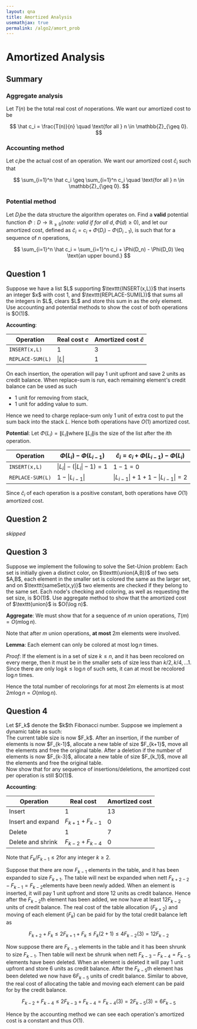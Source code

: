 ```yaml
---
layout: qna
title: Amortized Analysis
usemathjax: true
permalink: /algo2/amort_prob
---
```


# Amortized Analysis

## Summary

### Aggregate analysis

Let $T(n)$ be the total real cost of $n$​ operations. We want our amortized cost to be


$$
\hat c_i = \frac{T(n)}{n} \quad \text{for all } n \in \mathbb{Z}_{\geq 0}.
$$

### Accounting method

Let $c_i$​​ be the actual cost of an operation. We want our amortized cost $\hat c_i$​ such that


$$
\sum_{i=1}^n \hat c_i \geq \sum_{i=1}^n c_i \quad \text{for all } n \in \mathbb{Z}_{\geq 0}.
$$

### Potential method

Let $D_i$​ be the data structure the algorithm operates on. Find a **valid** potential function $\Phi : D \rightarrow \mathbb{R_{\geq 0}}$​ (*note: valid if for all* $d, \Phi(d) \geq 0$​), and let our amortized cost, defined as $\hat c_i = c_i + \Phi(D_i) - \Phi(D_{i-1})$​, is such that for a sequence of $n$​ operations,


$$
\sum_{i=1}^n \hat c_i = \sum_{i=1}^n c_i + \Phi(D_n) - \Phi(D_0) \leq \text{an upper bound.}
$$


## Question 1

<div class="question"> Suppose we have a list $L$ supporting $\texttt{INSERT(x,L)}$ that inserts an integer $x$ with cost 1, and $\texttt{REPLACE-SUM(L)}$ that sums all the integers in $L$, clears $L$ and store this sum in as the only element. Use accounting and potential methods to show the cost of both operations is $O(1)$.</div>

**Accounting**: 

| Operation        | Real cost $c$ | Amortized cost $\hat c$ |
| ---------------- | ------------- | ----------------------- |
| `INSERT(x,L)`    | 1             | 3                       |
| `REPLACE-SUM(L)` | $\|L\|$​       | 1                       |

On each insertion, the operation will pay 1 unit upfront and save 2 units as credit balance. When replace-sum is run, each remaining element's credit balance can be used as such

- 1 unit for removing from stack,
- 1 unit for adding value to sum.

Hence we need to charge replace-sum only 1 unit of extra cost to put the sum back into the stack $L$. Hence both operations have $O(1)$ amortized cost.

**Potential**: Let $\Phi(L_i) = \|L_i\|$​​​​ where $\|L_i\|$​​​​​ is the size of the list after the $i$​​th operation.

| Operation        | $\Phi(L_i) - \Phi(L_{i-1})$   | $\hat c_i = c_i + \Phi(L_{i-1}) - \Phi(L_i)$​​ |
| ---------------- | ----------------------------- | -------------------------------------------- |
| `INSERT(x,L)`    | $\|L_i\| - (\|L_i\| - 1) = 1$ | $1-1 = 0$                                    |
| `REPLACE-SUM(L)` | $1 - \|L_{i-1}\|$             | $\|L_{i-1}\| + 1 + 1 - \|L_{i-1}\| = 2$​      |

Since $\hat c_i$ of each operation is a positive constant, both operations have $O(1)$ amortized cost.

## Question 2

*skipped*

## Question 3

<div class="question"> Suppose we implement the following to solve the Set-Union problem: Each set is initially given a distinct color, on $\texttt{union(A,B)}$ of two sets $A,B$, each element in the smaller set is colored the same as the larger set, and on $\texttt{sameSet(x,y)}$ two elements are checked if they belong to the same set. Each node's checking and coloring, as well as requesting the set size, is $O(1)$. Use aggregate method to show that the amortized cost of $\texttt{union}$ is $O(\log n)$.</div>

**Aggregate**: We must show that for a sequence of $m$ union operations, $T(m) = O(m\log n)$.

Note that after $m$​​​​​ union operations, **at most** $2m$​​​​ elements were involved.

**Lemma**: Each element can only be colored at most $\log n$​​​​ times.

*Proof*: If the element is in a set of size $k \leq n$​​, and it has been recolored on every merge, then it must be in the smaller sets of size less than $k /2, k/4, \dots 1$. Since there are only $\log k \leq \log n$ of such sets, it can at most be recolored $\log n$ times.

Hence the total number of recolorings for at most $2m$ elements is at most $2m\log n = O(m \log n)$.

## Question 4

<div class="question"> Let $F_k$ denote the $k$th Fibonacci number. Suppose we implement a dynamic table as such: <br />
	The current table size is now $F_k$. After an insertion, if the number of elements is now $F_{k-1}$, allocate a new table of size $F_{k+1}$, move all the elements and free the original table. After a deletion if the number of elements is now $F_{k-3}$, allocate a new table of size $F_{k_1}$, move all the elements and free the original table. <br />
    Now show that for any sequence of insertions/deletions, the amortized cost per operation is still $O(1)$.
</div>

**Accounting**:

| Operation         | Real cost           | Amortized cost |
| ----------------- | ------------------- | -------------- |
| Insert            | 1                   | 13​​​​​             |
| Insert and expand | $F_{k+1} + F_{k-1}$ | 0              |
| Delete            | 1                   | 7​​              |
| Delete and shrink | $F_{k-2} + F_{k-4}$​ | 0              |

Note that $F_k / F_{k-1} \leq 2$​​​ for any integer $k \geq 2$​​​​.

Suppose that there are now $F_{k-1}$​​​​​​​​​ elements in the table, and it has been expanded to size $F_{k+1}$​​​​​​​​​. The table will next be expanded when nett $F_{k+2-2} - F_{k-1} = F_{k-2}$​​​​​​​​​ elements have been newly added. When an element is inserted, it will pay 1 unit upfront and store 12 units as credit balance. Hence after the $F_{k-2}$​th element has been added, we now have at least $12F_{k-2}$​ units of credit balance. The real cost of the table allocation ($F_{k+2}$​) and moving of each element ($F_k$​​​​​​​​​) can be paid for by the total credit balance left as

$$
F_{k+2} + F_{k} \leq 2F_{k+1}  + F_{k} \leq F_{k}(2+1) \leq 4F_{k-2}(3) = 12F_{k-2}
$$


Now suppose there are $F_{k-3}$​​ elements in the table and it has been shrunk to size $F_{k-1}$​​. Then table will next be shrunk when nett $F_{k-3} - F_{k-4} = F_{k-5}$​​ elements have been deleted. When an element is deleted it will pay 1 unit upfront and store $6$​​ units as credit balance. After the $F_{k-5}$​​th element has been deleted we now have $6F_{k-5}$​​​​ units of credit balance. Similar to above, the real cost of allocating the table and moving each element can be paid for by the credit balance.


$$
F_{k-2} + F_{k-4} \leq 2F_{k-3}  + F_{k-4} = F_{k-4}(3) = 2F_{k-5}(3) = 6F_{k-5}
$$


Hence by the accounting method we can see each operation's amortized cost is a constant and thus $O(1)$​.